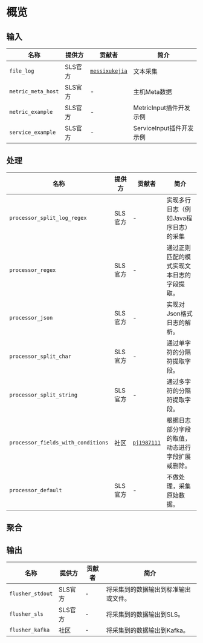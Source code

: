 # 概览

## 输入

| 名称         | 提供方  | 贡献者                                                   | 简介   |
| ----------  | -----  | ----------------------------------------------------- | ---- |
| `file_log`  | SLS官方 | [`messixukejia`](https://github.com/messixukejia) | 文本采集 |
| `metric_meta_host`   | SLS官方 | -                                         | 主机Meta数据     |
| `metric_example`   | SLS官方 | -                                         | MetricInput插件开发示例     |
| `service_example`   | SLS官方 | -                                         |  ServiceInput插件开发示例      |


## 处理

| 名称                          | 提供方   | 贡献者 | 简介                    |
| --------------------------- | ----- | --- | --------------------- |
| `processor_split_log_regex` | SLS官方 | -   | 实现多行日志（例如Java程序日志）的采集 |
| `processor_regex`           | SLS官方 | -   | 通过正则匹配的模式实现文本日志的字段提取。 |
| `processor_json`            | SLS官方 | -   | 实现对Json格式日志的解析。       |
| `processor_split_char`      | SLS官方 | -   | 通过单字符的分隔符提取字段。        |
| `processor_split_string`    | SLS官方 | -   | 通过多字符的分隔符提取字段。        |
| `processor_fields_with_conditions` | 社区 | [`pj1987111`](https://github.com/pj1987111) | 根据日志部分字段的取值，动态进行字段扩展或删除。 |
| `processor_default`         | SLS官方 | -   | 不做处理，采集原始数据。        |

## 聚合

## 输出

| 名称               | 提供方   | 贡献者 | 简介                 |
| ---------------- | ----- | --- | ------------------ |
| `flusher_stdout` | SLS官方 | -   | 将采集到的数据输出到标准输出或文件。 |
| `flusher_sls`    | SLS官方 | -   | 将采集到的数据输出到SLS。     |
| `flusher_kafka`  | 社区    | -   | 将采集到的数据输出到Kafka。   |
